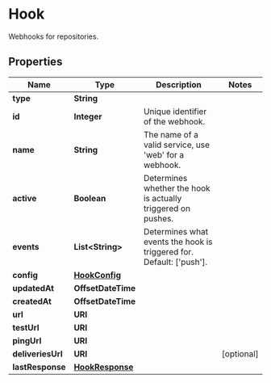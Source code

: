 

# Hook

Webhooks for repositories.

## Properties

| Name | Type | Description | Notes |
|------------ | ------------- | ------------- | -------------|
|**type** | **String** |  |  |
|**id** | **Integer** | Unique identifier of the webhook. |  |
|**name** | **String** | The name of a valid service, use &#39;web&#39; for a webhook. |  |
|**active** | **Boolean** | Determines whether the hook is actually triggered on pushes. |  |
|**events** | **List&lt;String&gt;** | Determines what events the hook is triggered for. Default: [&#39;push&#39;]. |  |
|**config** | [**HookConfig**](HookConfig.md) |  |  |
|**updatedAt** | **OffsetDateTime** |  |  |
|**createdAt** | **OffsetDateTime** |  |  |
|**url** | **URI** |  |  |
|**testUrl** | **URI** |  |  |
|**pingUrl** | **URI** |  |  |
|**deliveriesUrl** | **URI** |  |  [optional] |
|**lastResponse** | [**HookResponse**](HookResponse.md) |  |  |



